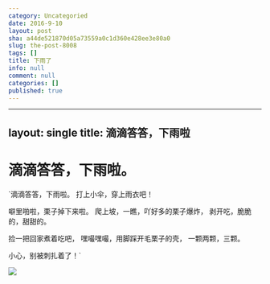 ```yaml
---
category: Uncategoried
date: 2016-9-10
layout: post
sha: a44de521870d05a73559a0c1d360e428ee3e80a0
slug: the-post-8008
tags: []
title: 下雨了
info: null
comment: null
categories: []
published: true
---
```

---
layout: single
title: 滴滴答答，下雨啦
---

# 滴滴答答，下雨啦。

`滴滴答答，下雨啦。
打上小伞，穿上雨衣吧！

噼里啪啦，栗子掉下来啦。
爬上坡，一瞧，吖好多的栗子爆炸，
剥开吃，脆脆的，甜甜的。

捡一把回家煮着吃吧，
嘿嘬嘿嘬，用脚踩开毛栗子的壳，
一颗两颗，三颗。

小心，别被刺扎着了！`

![](http://od9niacsj.bkt.clouddn.com/IMG_8263.JPG)

